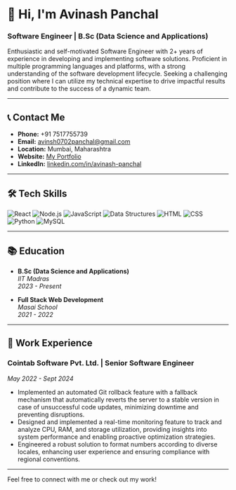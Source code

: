 # 👋 Hi, I'm Avinash Panchal
### Software Engineer | B.Sc (Data Science and Applications)

Enthusiastic and self-motivated Software Engineer with 2+ years of experience in developing and implementing software solutions. Proficient in multiple programming languages and platforms, with a strong understanding of the software development lifecycle. Seeking a challenging position where I can utilize my technical expertise to drive impactful results and contribute to the success of a dynamic team.

---

## 📞 Contact Me
- **Phone:** +91 7517755739
- **Email:** [avinsh0702panchal@gmail.com](mailto:avinsh0702panchal@gmail.com)
- **Location:** Mumbai, Maharashtra
- **Website:** [My Portfolio](https://avinash-panchal-portfolio.vercel.app/)
- **LinkedIn:** [linkedin.com/in/avinash-panchal](https://www.linkedin.com/in/avinash-panchal/)

---

## 🛠️ Tech Skills
<p>
    <img src="https://img.shields.io/badge/React-61DAFB?style=flat&logo=react&logoColor=white" alt="React" />
    <img src="https://img.shields.io/badge/Node.js-339933?style=flat&logo=nodedotjs&logoColor=white" alt="Node.js" />
    <img src="https://img.shields.io/badge/JavaScript-F7DF1E?style=flat&logo=javascript&logoColor=black" alt="JavaScript" />
    <img src="https://img.shields.io/badge/Data%20Structures-00599C?style=flat&logo=geeksforges&logoColor=white" alt="Data Structures" />
    <img src="https://img.shields.io/badge/HTML-E34F26?style=flat&logo=html5&logoColor=white" alt="HTML" />
    <img src="https://img.shields.io/badge/CSS-1572B6?style=flat&logo=css3&logoColor=white" alt="CSS" />
    <img src="https://img.shields.io/badge/Python-3776AB?style=flat&logo=python&logoColor=white" alt="Python" />
    <img src="https://img.shields.io/badge/MySQL-4479A1?style=flat&logo=mysql&logoColor=white" alt="MySQL" />
</p>

---

## 📚 Education
- **B.Sc (Data Science and Applications)**  
  *IIT Madras*  
  *2023 - Present*

- **Full Stack Web Development**  
  *Masai School*  
  *2021 - 2022*

---

## 💼 Work Experience

### Cointab Software Pvt. Ltd. | Senior Software Engineer
*May 2022 - Sept 2024*
- Implemented an automated Git rollback feature with a fallback mechanism that automatically reverts the server to a stable version in case of unsuccessful code updates, minimizing downtime and preventing disruptions.
- Designed and implemented a real-time monitoring feature to track and analyze CPU, RAM, and storage utilization, providing insights into system performance and enabling proactive optimization strategies.
- Engineered a robust solution to format numbers according to diverse locales, enhancing user experience and ensuring compliance with regional conventions.



---

Feel free to connect with me or check out my work!
